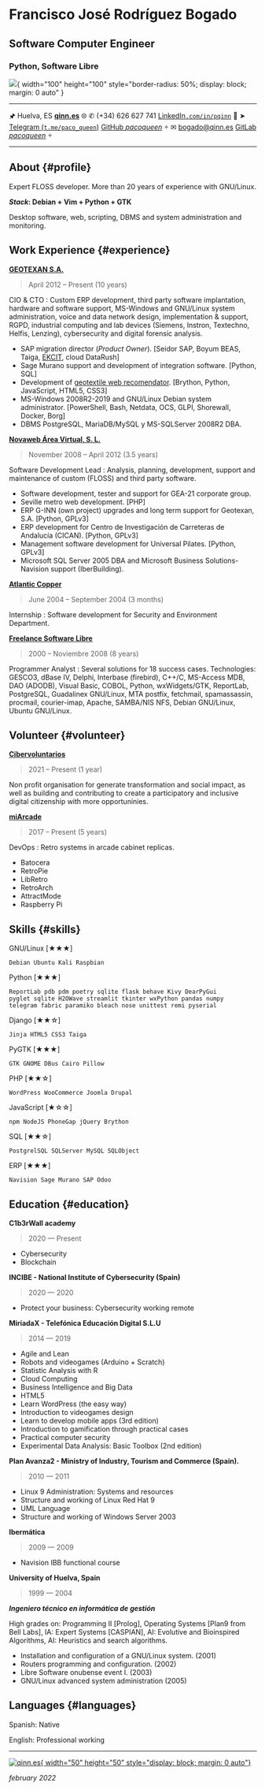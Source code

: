 Francisco José Rodríguez Bogado
===============================

## Software Computer Engineer
### Python, Software Libre

![](/home/queen/Documentos/avatars/Paco.png){ width="100" height="100" style="border-radius: 50%; display: block; margin: 0 auto" }

---------------------------------------------------------   ---------------------------------------------------------------
🖈 Huelva, ES                                                                          [**qinn.es**](https://www.qinn.es) 🌐
✆ (+34) 626 627 741                                         [LinkedIn`.com/in/pqinn`](https://www.linkedin.com/in/pqinn) 🔗
➤ [Telegram (`t.me/paco_queen`)](https://t.me/paco_queen)              [GitHub _pacoqueen_](https://github.com/pacoqueen) 
✉ [bogado@qinn.es](mailto:bogado@qinn.es)                             [GitLab _pacoqueen_](https://gitlab.com/pacoqueen ) 
---------------------------------------------------------   ---------------------------------------------------------------



About {#profile}
-----

Expert FLOSS developer. More than 20 years of experience with GNU/Linux.

___Stack___**: Debian + Vim + Python + GTK**

Desktop software, web, scripting, DBMS and system administration and monitoring.

Work Experience {#experience}
---------------

**[GEOTEXAN S.A.](https://www.geotexan.com)**

> April 2012 – Present (10 years)

CIO & CTO
: Custom ERP development, third party software implantation, hardware and software support, MS-Windows and GNU/Linux system administration, voice and data network design, implementation & support, RGPD, industrial computing and lab devices (Siemens, Instron, Textechno, Helfis, Lenzing), cybersecurity and digital forensic analysis. 

  * SAP migration director (_Product Owner_). [Seidor SAP, Boyum BEAS, Taiga, [EKCIT](https://www.ekcit.eu/), cloud DataRush]
  * Sage Murano support and development of integration software. [Python, SQL]
  * Development of [geotextile web recomendator](https://geotexan.github.io/calculinn/). [Brython, Python, JavaScript, HTML5, CSS3]
  * MS-Windows 2008R2-2019 and GNU/Linux Debian system administrator. [PowerShell, Bash, Netdata, OCS, GLPI, Shorewall, Docker, Borg]
  * DBMS PostgreSQL, MariaDB/MySQL y MS-SQLServer 2008R2 DBA.



**[Novaweb Área Virtual, S. L.](https://www.linkedin.com/company/novaweb-area-virtual-s-l/about/)**

> November 2008 – April 2012 (3.5 years)

Software Development Lead
: Analysis, planning, development, support and maintenance of custom (FLOSS) and third party software.

  * Software development, tester and support for GEA-21 corporate group.
  * Seville metro web development. [PHP]
  * ERP G-INN (own project) upgrades and long term support for Geotexan, S.A. [Python, GPLv3]
  * ERP development for Centro de Investigación de Carreteras de Andalucía (CICAN). [Python, GPLv3]
  * Management software development for Universal Pilates. [Python, GPLv3]
  * Microsoft SQL Server 2005 DBA and Microsoft Business Solutions-Navision support (IberBuilding).



**[Atlantic Copper](https://www.atlantic-copper.es/)**

> June 2004 – September 2004 (3 months)

Internship
: Software development for Security and Environment Department.



**[Freelance Software Libre](https://sourceforge.net/u/pacoqueen/profile)**

> 2000 – Noviembre 2008 (8 years)

Programmer Analyst
: Several solutions for 18 success cases. Technologies: GESCO3, dBase IV, Delphi, Interbase (firebird), C++/C, MS-Access MDB, DAO (ADODB), Visual Basic, COBOL, Python, wxWidgets/GTK, ReportLab, PostgreSQL, Guadalinex GNU/Linux, MTA postfix, fetchmail, spamassassin, procmail, courier-imap, Apache, SAMBA/NIS NFS, Debian GNU/Linux, Ubuntu GNU/Linux.



Volunteer {#volunteer}
---------

**[Cibervoluntarios](https://www.cibervoluntarios.org/)**

> 2021 – Present (1 year)

Non profit organisation for generate transformation and social impact, as well as building and contributing to create a participatory and inclusive digital citizenship with more opportuninies.

**[miArcade](https://miarcade.com/)**

> 2017 – Present (5 years)

DevOps
: Retro systems in arcade cabinet replicas.

  * Batocera
  * RetroPie
  * LibRetro
  * RetroArch
  * AttractMode
  * Raspberry Pi



Skills {#skills}
------

GNU/Linux  [★★★]

`Debian Ubuntu Kali Raspbian`

Python     [★★★]
```
ReportLab pdb pdm poetry sqlite flask behave Kivy DearPyGui
pyglet sqlite H2OWave streamlit tkinter wxPython pandas numpy 
telegram fabric paramiko bleach nose unittest remi pyserial
```

Django     [★★☆]

`Jinja HTML5 CSS3 Taiga`

PyGTK      [★★★]

`GTK GNOME DBus Cairo Pillow`

PHP        [★★☆]

`WordPress WooCommerce Joomla Drupal`

JavaScript [★☆☆]

`npm NodeJS PhoneGap jQuery Brython`

SQL        [★★☆]

`PostgrelSQL SQLServer MySQL SQLObject`

ERP        [★★★]

`Navision Sage Murano SAP Odoo`



Education {#education}
---------


**C1b3rWall academy**

> 2020 — Present

* Cybersecurity
* Blockchain



**INCIBE - National Institute of Cybersecurity (Spain)**

> 2020 — 2020


* Protect your business: Cybersecurity working remote



**MiríadaX - Telefónica Educación Digital S.L.U**

> 2014 — 2019

* Agile and Lean
* Robots and videogames (Arduino + Scratch)
* Statistic Analysis with R
* Cloud Computing
* Business Intelligence and Big Data
* HTML5
* Learn WordPress (the easy way)
* Introduction to videogames design
* Learn to develop mobile apps (3rd edition)
* Introduction to gamification through practical cases
* Practical computer security
* Experimental Data Analysis: Basic Toolbox (2nd edition)



**Plan Avanza2 - Ministry of Industry, Tourism and Commerce (Spain).**

> 2010 — 2011


* Linux 9 Administration: Systems and resources
* Structure and working of Linux Red Hat 9
* UML Language
* Structure and working of Windows Server 2003



**Ibermática**

> 2009 — 2009


* Navision IBB functional course 



**University of Huelva, Spain**

> 1999 — 2004

***Ingeniero técnico en informática de gestión***

High grades on: Programming II [Prolog], Operating Systems [Plan9 from Bell Labs], IA: Expert Systems [CASPIAN], AI: Evolutive and Bioinspired Algorithms, AI: Heuristics and search algorithms.

* Installation and configuration of a GNU/Linux system. (2001)
* Routers programming and configuration. (2002)
* Libre Software onubense event I. (2003)
* GNU/Linux advanced system administration (2005)



Languages {#languages}
---------

Spanish: Native

English: Professional working


------

[![qinn.es](/home/queen/Documentos/currículos/logo_qinn.png){ width="50" height="50" style="display: block; margin: 0 auto"}](https://qinn.es)

_february 2022_
